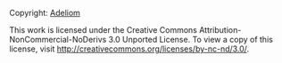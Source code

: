 Copyright: [Adeliom](https://adeliom.com)

This work is licensed under the Creative Commons
Attribution-NonCommercial-NoDerivs 3.0 Unported License.  To view a copy of this
license, visit http://creativecommons.org/licenses/by-nc-nd/3.0/.
